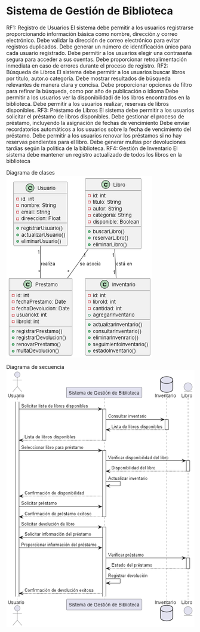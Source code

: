 # Sistema de Gestión de Biblioteca

RF1: Registro de Usuarios
El sistema debe permitir a los usuarios registrarse proporcionando información básica como nombre,
dirección.y correo electrónico.
Debe validar la dirección de correo electrónico para evitar registros duplicados.
Debe generar un número de identificación único para cada usuario registrado.
Debe permitir a los usuarios elegir una contraseña segura para acceder a sus cuentas.
Debe proporcionar retroalimentación inmediata en caso de errores durante el proceso de registro.
RF2: Búsqueda de Libros
El sistema debe permitir a los usuarios buscar libros por título, autor.o categoría.
Debe mostrar resultados de búsqueda relevantes de manera clara y concisa.
Debe proporcionar opciones de filtro para refinar la búsqueda, como por año de publicación o idioma
Debe permitir a los usuarios ver la disponibilidadi de los libros encontrados en la biblioteca.
Debe permitir a los usuarios realizar, reservas de libros disponibles.
RF3: Préstamo de Libros
El sistema debe permitir a los usuarios solicitar el préstamo de libros disponibles.
Debe gestionar el proceso de préstamo, incluyendo la asignación de fechas de vencimiento
Debe enviar recordatorios automáticos a los usuarios sobre la fecha de vencimiento del préstamo.
Debe permitir a los usuarios renovar los préstamos si no hay reservas pendientes para el libro.
Debe generar multas por devoluciones tardias según la politica de la biblioteca.
RF4: Gestión de Inventario
El sistema debe mantener un registro actualizado de todos los libros en la biblioteca

Diagrama de clases 
![Diagrama de clases ](DiagramaClases/clases.png)

Diagrama de secuencia 
![Diagrama de secuencia ](DiagramaSecuencia/secuencia.png)
